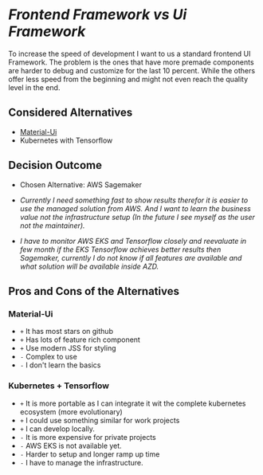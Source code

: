 # _Frontend Framework vs Ui Framework_

To increase the speed of development I want to us a standard frontend UI Framework. The problem is the ones that have more premade components are harder to debug and customize for the last 10 percent. While the others offer less speed from the beginning and might not even reach the quality level in the end. 


## Considered Alternatives

* [Material-Ui](https://github.com/mui-org/material-ui)
* Kubernetes with Tensorflow

## Decision Outcome

* Chosen Alternative: AWS Sagemaker

* _Currently I need something fast to show results therefor it is easier to use the managed solution from AWS. And I want to learn the business value not the infrastructure setup (In the future I see myself as the user not the maintainer)._

* _I have to monitor AWS EKS and Tensorflow closely and reevaluate in few month if the EKS Tensorflow achieves better results then Sagemaker, currently I do not know if all features are available and what solution will be available inside AZD._

## Pros and Cons of the Alternatives

### Material-Ui

* `+` It has most stars on github
* `+` Has lots of feature rich component
* `+` Use modern JSS for styling
* `-` Complex to use
* `-` I don't learn the basics

### Kubernetes + Tensorflow

* `+` It is more portable as I can integrate it wit the complete kubernetes ecosystem (more evolutionary)
* `+` I could use something similar for work projects
* `+` I can develop locally.  
* `-` It is more expensive for private projects
* `-` AWS EKS is not available yet.
* `-` Harder to setup and longer ramp up time
* `-` I have to manage the infrastructure.



